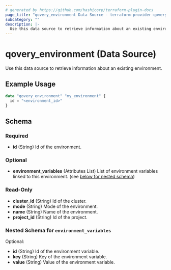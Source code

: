 ```yaml
---
# generated by https://github.com/hashicorp/terraform-plugin-docs
page_title: "qovery_environment Data Source - terraform-provider-qovery"
subcategory: ""
description: |-
  Use this data source to retrieve information about an existing environment.
---
```


# qovery_environment (Data Source)

Use this data source to retrieve information about an existing environment.

## Example Usage

```terraform
data "qovery_environment" "my_environment" {
  id = "<environment_id>"
}
```

<!-- schema generated by tfplugindocs -->
## Schema

### Required

- **id** (String) Id of the environment.

### Optional

- **environment_variables** (Attributes List) List of environment variables linked to this environment. (see [below for nested schema](#nestedatt--environment_variables))

### Read-Only

- **cluster_id** (String) Id of the cluster.
- **mode** (String) Mode of the environment.
- **name** (String) Name of the environment.
- **project_id** (String) Id of the project.

<a id="nestedatt--environment_variables"></a>
### Nested Schema for `environment_variables`

Optional:

- **id** (String) Id of the environment variable.
- **key** (String) Key of the environment variable.
- **value** (String) Value of the environment variable.


